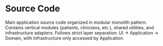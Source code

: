 # Source Code

Main application source code organized in modular monolith pattern.
Contains vertical modules (patients, clinicians, etc.), shared utilities, and infrastructure adapters.
Follows strict layer separation: UI → Application → Domain, with Infrastructure only accessed by Application.